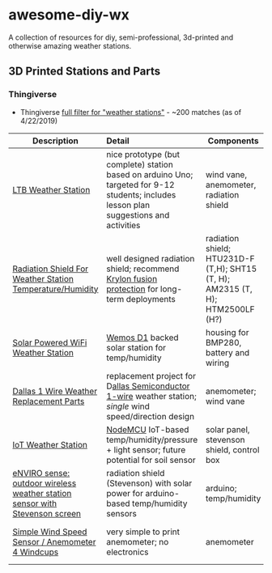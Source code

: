 # awesome-diy-wx
A collection of resources for diy, semi-professional, 3d-printed and otherwise amazing weather stations.


## 3D Printed Stations and Parts

### Thingiverse
* Thingiverse [full filter for "weather stations"](https://www.thingiverse.com/search?q=weather+station&dwh=305cbdf7ab10d30) - ~200 matches (as of 4/22/2019)

| Description | Detail        | Components| Measurements          | Completeness* |
|-------------|:--------------|-----------|-----------------------|------------- 
| [LTB Weather Station](https://www.thingiverse.com/thing:2849562) | nice prototype (but complete) station based on arduino Uno; targeted for 9-12 students; includes lesson plan suggestions and activities| wind vane, anemometer, radiation shield | T, P, WS, WD, R      | prototype but all STL files appear to be available |
| [Radiation Shield For Weather Station Temperature/Humidity](https://www.thingiverse.com/thing:1067700)| well designed radiation shield; recommend [Krylon fusion protection](https://www.krylon.com/products/fusion-allinone) for long-term deployments | radiation shield; HTU231D-F (T,H); SHT15 (T, H); AM2315 (T, H); HTM2500LF (H?) | T, H | all STL files appear intact |
| [Solar Powered WiFi Weather Station]() | [Wemos D1](https://wiki.wemos.cc/products:d1:d1_mini_pro) backed solar station for temp/humidity | housing for BMP280, battery and wiring | T, H, P | all files available |
| [Dallas 1 Wire Weather Replacement Parts](https://www.thingiverse.com/thing:364660) | replacement project for D[allas Semiconductor 1-wire](https://tapr.org/kits_t238.html) weather station; _single_ wind speed/direction design | anemometer; wind vane | WS, WD | STL files seem complete for project, but do not include the housing |
| [IoT Weather Station](https://www.thingiverse.com/thing:1985125) | [NodeMCU](https://www.nodemcu.com/) IoT-based temp/humidity/pressure + light sensor; future potential for soil sensor | solar panel, stevenson shield, control box | T, H, L | appears complete; shield is SKP file |
|[eNVIRO sense: outdoor wireless weather station sensor with Stevenson screen]() | radiation shield (Stevenson) with solar power for arduino-based temp/humidity sensors | arduino; temp/humidity | T, H | all STL files seem complete |
| [Simple Wind Speed Sensor / Anemometer 4 Windcups](https://www.thingiverse.com/thing:1773881) | very simple to print anemometer; no electronics | anemometer | WS | no electronics are included, concept design only |
